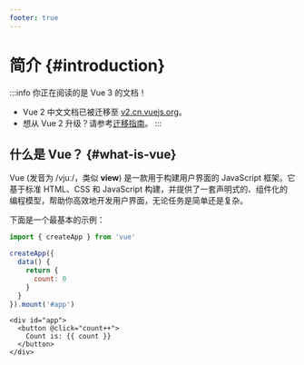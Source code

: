 ```yaml
---
footer: true
---
```


# 简介 {#introduction}

:::info 你正在阅读的是 Vue 3 的文档！

- Vue 2 中文文档已被迁移至 [v2.cn.vuejs.org](https://v2.cn.vuejs.org/)。
- 想从 Vue 2 升级？请参考[迁移指南](https://v3-migration.vuejs.org/)。
:::

## 什么是 Vue？ {#what-is-vue}

Vue (发音为 /vjuː/，类似 **view**) 是一款用于构建用户界面的 JavaScript 框架。它基于标准 HTML、CSS 和 JavaScript 构建，并提供了一套声明式的、组件化的编程模型，帮助你高效地开发用户界面，无论任务是简单还是复杂。

下面是一个最基本的示例：

```js
import { createApp } from 'vue'

createApp({
  data() {
    return {
      count: 0
    }
  }
}).mount('#app')
```

```vue-html
<div id="app">
  <button @click="count++">
    Count is: {{ count }}
  </button>
</div>
```
